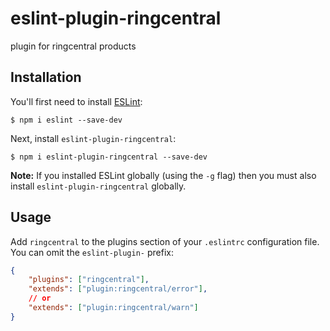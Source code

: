 # eslint-plugin-ringcentral

plugin for ringcentral products

## Installation

You'll first need to install [ESLint](http://eslint.org):

```
$ npm i eslint --save-dev
```

Next, install `eslint-plugin-ringcentral`:

```
$ npm i eslint-plugin-ringcentral --save-dev
```

**Note:** If you installed ESLint globally (using the `-g` flag) then you must also install `eslint-plugin-ringcentral` globally.

## Usage

Add `ringcentral` to the plugins section of your `.eslintrc` configuration file. You can omit the `eslint-plugin-` prefix:

```json
{
    "plugins": ["ringcentral"],
    "extends": ["plugin:ringcentral/error"],
    // or
    "extends": ["plugin:ringcentral/warn"]
}
```





